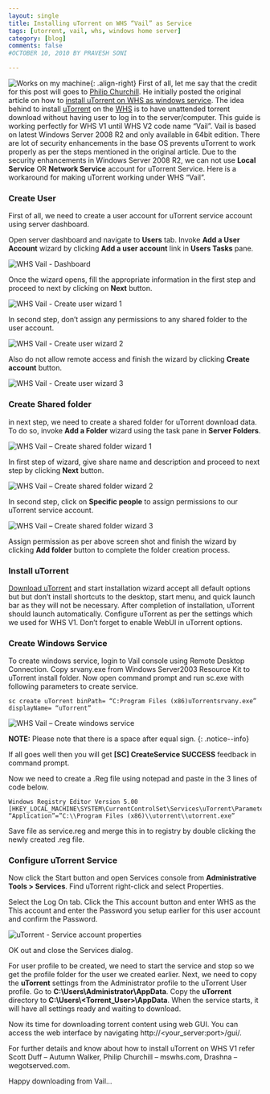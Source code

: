 ```yaml
---
layout: single
title: Installing uTorrent on WHS “Vail” as Service
tags: [utorrent, vail, whs, windows home server]
category: [blog]
comments: false
#OCTOBER 10, 2010 BY PRAVESH SONI

---
```


![Works on my machine](/assets/images/worksonmymachine.jpg "Works on my machine"){: .align-right}  First of all, let me say that the credit for this post will goes to [Philip Churchill](https://mswhs.com/). He initially posted the original article on how to [install uTorrent on WHS as windows service](http://www.mswhs.com/2007/07/how-to-install-utorrent-on-windows-home-server/). The idea behind to install [uTorrent](https://www.utorrent.com/) on the [WHS](http://www.microsoft.com/windows/products/winfamily/windowshomeserver/default.mspx) is to have unattended torrent download without having user to log in to the server/computer. This guide is working perfectly for WHS V1 until WHS V2 code name “Vail”. Vail is based on latest Windows Server 2008 R2 and only available in 64bit edition. There are lot of security enhancements in the base OS prevents uTorrent to work properly as per the steps mentioned in the original article. Due to the security enhancements in Windows Server 2008 R2, we can not use **Local Service** OR **Network Service** account for uTorrent Service. Here is a workaround for making uTorrent working under WHS “Vail”.


### Create User


First of all, we need to create a user account for uTorrent service account using server dashboard.

Open server dashboard and navigate to **Users** tab. Invoke **Add a User Account** wizard by clicking **Add a user account** link in **Users Tasks** pane.

![WHS Vail - Dashboard](/assets/images/DashboardView.png)



Once the wizard opens, fill the appropriate information in the first step and proceed to next by clicking on **Next** button.

![WHS Vail - Create user wizard 1](/assets/images/CreateUser1.png)



In second step, don’t assign any permissions to any shared folder to the user account.


![WHS Vail - Create user wizard 2](/assets/images/CreateUser2.png)



Also do not allow remote access and finish the wizard by clicking **Create account** button.



![WHS Vail - Create user wizard 3](/assets/images/CreateUser3.png)


### Create Shared folder

in next step, we need to create a shared folder for uTorrent download data. To do so, invoke **Add a Folder** wizard using the task pane in **Server Folders**.

![WHS Vail – Create shared folder wizard 1](/assets/images/CreateFolder1.png)


In first step of wizard, give share name and description and proceed to next step by clicking **Next** button.

![WHS Vail – Create shared folder wizard 2](/assets/images/CreateFolder2.png)


In second step, click on **Specific people** to assign permissions to our uTorrent service account.

![WHS Vail – Create shared folder wizard 3](/assets/images/CreateFolder3.png)


Assign permission as per above screen shot and finish the wizard by clicking **Add folder** button to complete the folder creation process.

### Install uTorrent

[Download uTorrent](https://www.utorrent.com/downloads/) and start installation wizard accept all default options but but don’t install shortcuts to the desktop, start menu, and quick launch bar as they will not be necessary. After completion of installation, uTorrent should launch automatically. Configure uTorrent as per the settings which we used for WHS V1. Don’t forget to enable WebUI in uTorrent options.

### Create Windows Service

To create windows service, login to Vail console using Remote Desktop Connection. Copy srvany.exe from Windows Server2003 Resource Kit to uTorrent install folder. Now open command prompt and run sc.exe with following parameters to create service.

```
sc create uTorrent binPath= “C:Program Files (x86)uTorrentsrvany.exe” displayName= “uTorrent”
```

![WHS Vail – Create windows service](/assets/images/CreateService.png)

**NOTE:** Please note that there is a space after equal sign.
{: .notice--info}

If all goes well then you will get **[SC] CreateService SUCCESS** feedback in command prompt.

Now we need to create a .Reg file using notepad and paste in the 3 lines of code below.

```
Windows Registry Editor Version 5.00
[HKEY_LOCAL_MACHINE\SYSTEM\CurrentControlSet\Services\uTorrent\Parameters]
“Application”=”C:\\Program Files (x86)\\utorrent\\utorrent.exe”
```

Save file as service.reg and merge this in to registry by double clicking the newly created .reg file.

### Configure uTorrent Service

Now click the Start button and open Services console from **Administrative Tools > Services**. Find uTorrent right-click and select Properties.

Select the Log On tab. Click the This account button and enter WHS as the This account and enter the Password you setup earlier for this user account and confirm the Password.

![uTorrent - Service account properties](/assets/images/ServiceAccountProperties.png)


OK out and close the Services dialog.

For user profile to be created, we need to start the service and stop so we get the profile folder for the user we created earlier. Next, we need to copy the **uTorrent** settings from the Administrator profile to the uTorrent User profile. Go to **C:\\Users\\Administrator\\AppData**. Copy the **uTorrent** directory to **C:\\Users\\\<Torrent_User\>\\AppData**. When the service starts, it will have all settings ready and waiting to download.


Now its time for downloading torrent content using web GUI. You can access the web interface by navigating http://\<your_server:port\>/gui/.

For further details and know about how to install uTorrent on WHS V1 refer Scott Duff – Autumn Walker, Philip Churchill – mswhs.com, Drashna – wegotserved.com.

Happy downloading from Vail…
